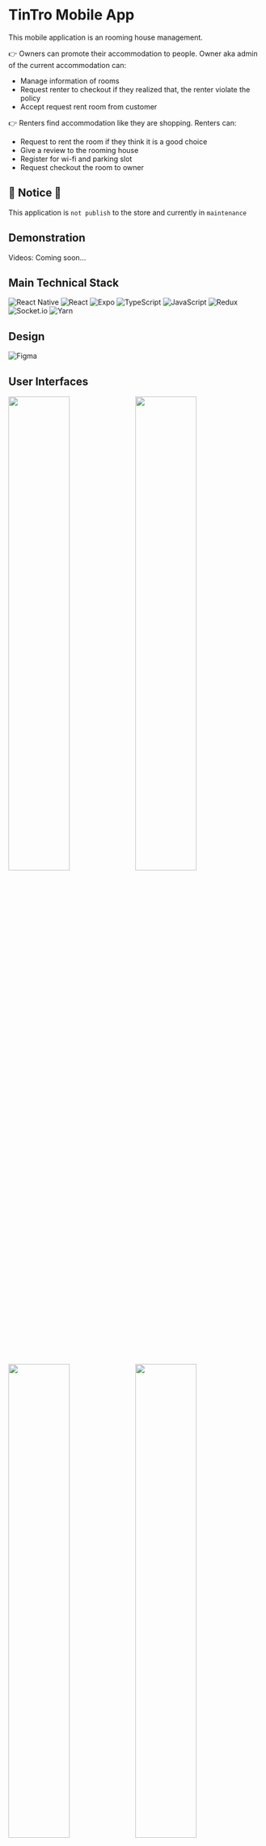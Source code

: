 # TinTro Mobile App

This mobile application is an rooming house management. 
  
👉 Owners can promote their accommodation to people. Owner aka admin of the current accommodation can:
- Manage information of rooms
- Request renter to checkout if they realized that, the renter violate the policy
- Accept request rent room from customer
  
👉 Renters find accommodation like they are shopping. Renters can:
- Request to rent the room if they think it is a good choice
- Give a review to the rooming house
- Register for wi-fi and parking slot
- Request checkout the room to owner

## 🛑 Notice 🛑
This application is `not publish` to the store and currently in `maintenance`

## Demonstration

Videos: Coming soon...

## Main Technical Stack
![React Native](https://img.shields.io/badge/react_native-%2320232a.svg?style=for-the-badge&logo=react&logoColor=%2361DAFB)
![React](https://img.shields.io/badge/react-%2320232a.svg?style=for-the-badge&logo=react&logoColor=%2361DAFB)
![Expo](https://img.shields.io/badge/expo-1C1E24?style=for-the-badge&logo=expo&logoColor=#D04A37)
![TypeScript](https://img.shields.io/badge/typescript-%23007ACC.svg?style=for-the-badge&logo=typescript&logoColor=white)
![JavaScript](https://img.shields.io/badge/javascript-%23323330.svg?style=for-the-badge&logo=javascript&logoColor=%23F7DF1E)
![Redux](https://img.shields.io/badge/redux-%23593d88.svg?style=for-the-badge&logo=redux&logoColor=white)
![Socket.io](https://img.shields.io/badge/Socket.io-black?style=for-the-badge&logo=socket.io&badgeColor=010101)
![Yarn](https://img.shields.io/badge/yarn-%232C8EBB.svg?style=for-the-badge&logo=yarn&logoColor=white)

## Design
![Figma](https://www.figma.com/file/Jo1W9jbAOCZX3OcnPdxYj8/Design?type=design&node-id=0%3A1&mode=design&t=F4k07s6lBDrRUTeF-1)

## User Interfaces
<img src='screenshots/IMG-0079.PNG' width='49%'/>  <img src='screenshots/IMG-0081.PNG' width='49%'/>
<img src='screenshots/IMG-0082.PNG' width='49%'/>  <img src='screenshots/IMG-0083.PNG' width='49%'/>
<img src='screenshots/IMG-0084.PNG' width='49%'/>  <img src='screenshots/IMG-0085.PNG' width='49%'/>
<img src='screenshots/IMG-0086.PNG' width='49%'/>  <img src='screenshots/IMG-0087.PNG' width='49%'/>
<img src='screenshots/IMG-0088.PNG' width='49%'/>  <img src='screenshots/IMG-0089.PNG' width='49%'/>
<img src='screenshots/IMG-0090.PNG' width='49%'/>  <img src='screenshots/IMG-0091.PNG' width='49%'/>
<img src='screenshots/IMG-0092.PNG' width='49%'/>  <img src='screenshots/IMG-0093.PNG' width='49%'/>
<img src='screenshots/IMG-0094.PNG' width='49%'/>  <img src='screenshots/IMG-0095.PNG' width='49%'/>
<img src='screenshots/IMG-0096.PNG' width='49%'/>  <img src='screenshots/IMG-0097.PNG' width='49%'/>
<img src='screenshots/IMG-0098.PNG' width='49%'/>  <img src='screenshots/IMG-0099.PNG' width='49%'/>

## Folder Structure

## Maintenance
1. Add feature manage rooming house for owner 
2. Add monthly bill visualization for  
2. Improve performance


## Contribution
Thiên Bảo - [@baonguyen-bku](https://github.com/bao-nguyenbku)
  
Hiếu Đặng [@ThanhHieuDang](https://github.com/ThanhHieuDang0706)